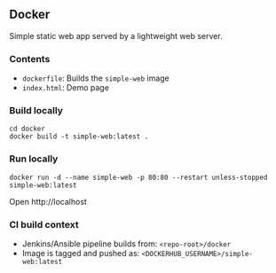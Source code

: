 ## Docker

Simple static web app served by a lightweight web server.

### Contents
- `dockerfile`: Builds the `simple-web` image
- `index.html`: Demo page

### Build locally
```
cd docker
docker build -t simple-web:latest .
```

### Run locally
```
docker run -d --name simple-web -p 80:80 --restart unless-stopped simple-web:latest
```
Open http://localhost

### CI build context
- Jenkins/Ansible pipeline builds from: `<repo-root>/docker`
- Image is tagged and pushed as: `<DOCKERHUB_USERNAME>/simple-web:latest`